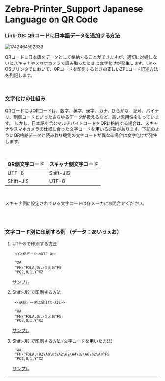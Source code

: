 # Zebra-Printer_Support Japanese Language on QR Code

### Link-OS: QRコードに日本語データを追加する方法


![1742464592333](https://blogger.googleusercontent.com/img/b/R29vZ2xl/AVvXsEiy_mFz7jmhDD_q5s9RX1t9lmBZ4q1sOTN1LZWU_Aa5a2dba3XYj-g80_B_-PzOM_BPwhJhuSrwm6dCLoB6i2kFcPExxutuR5IoUWgR7lRQK5Z9XzpEvjT-Ih9obdAnVCRF2Zg4exV2w4w/s400/computer_mojibake.png)

QRコードに日本語をデータとして格納することができますが、適切に対処しないとスキャナやスマホカメラで読み取ったときに文字化けが発生します。Link-OSプリンタでにおいて、QRコードを印刷するときの正しいZPLコード記述方法を列記します。

</br>

### 文字化けの仕組み

QRコードにはQRコードは、数字、英字、漢字、カナ、ひらがな、記号、バイナリ、制御コードといったあらゆるデータが扱えるなど、高い汎用性をもっています。
しかし、日本語を含むマルチバイトコードをQRに格納する場合は、スキャナやスマホカメラの仕様に合った文字コードを用いる必要があります。下記のようにQR格納データと読み取り機側の文字コードが異なる場合は文字化けが発生します。

</br>

|QR側文字コード|スキャナ側文字コード|
|-|-|
|UTF-8| Shift-JIS |
|Shift-JIS  | UTF-8|

</br>

スキャナ側に設定されている文字コードは各メーカにお問合せください。

</br>
</br>


### 文字コード別に印刷する例 （データ：あいうえお）

1. UTF-8 で印刷する方法

        <<送信データはUTF-8>>  

        ^XA
        ^FH\^FDLA,あいうえお^FS
        ^PQ2,0,1,Y^XZ

    [サンプル](./あいうえお%20-%20UTF8-文字化け例.prn)

1. Shift-JIS で印刷する方法

        <<送信データはShift-JIS>>  
        
        ^XA
        ^FH\^FDLA,あいうえお^FS
        ^PQ2,0,1,Y^XZ

    [サンプル](./あいうえお%20-%20SJIS.prn)

1. Shift-JIS で印刷する方法 (文字コードを用いた方法）

        ^XA
        ^FH\^FDLA,\82\A0\82\A2\82\A4\82\A6\82\A8^FS
        ^PQ2,0,1,Y^XZ

    [サンプル](./あいうえお%20-%20SJIS文字コード.prn)

---
